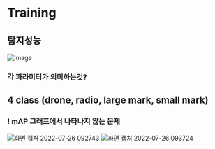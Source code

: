 # Training
## 탐지성능
![image](https://user-images.githubusercontent.com/88171531/180895240-7db01320-a2d9-4c7b-ab55-258c2dcff48c.png)
### 각 파라미터가 의미하는것?
## 4 class (drone, radio, large mark, small mark)
### ! mAP 그래프에서 나타나지 않는 문제
![화면 캡처 2022-07-26 092743](https://user-images.githubusercontent.com/88171531/180897112-2802eaba-5cbe-48b1-9611-ca9e753beab6.png)
![화면 캡처 2022-07-26 093724](https://user-images.githubusercontent.com/88171531/180897966-fdd10de3-1ec9-4331-9858-ecd03e0da3e8.png)
